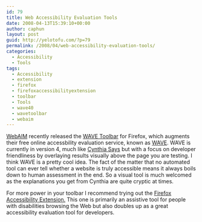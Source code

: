 ```yaml
---
id: 79
title: Web Accessibility Evaluation Tools
date: 2008-04-13T15:39:10+00:00
author: caphun
layout: post
guid: http://yelotofu.com/?p=79
permalink: /2008/04/web-accessibility-evaluation-tools/
categories:
  - Accessibility
  - Tools
tags:
  - Accessibility
  - extension
  - firefox
  - firefoxaccessibilityextension
  - toolbar
  - Tools
  - wave40
  - wavetoolbar
  - webaim
---
```

[WebAIM](http://www.webaim.org/) recently released the [WAVE Toolbar](http://wave.webaim.org/toolbar) for Firefox, which augments their free online accessbility evaluation service, known as [WAVE](http://wave.webaim.org/). WAVE is currently in version 4, much like [Cynthia Says](http://www.contentquality.com/) but with a focus on developer friendliness by overlaying results visually above the page you are testing. I think WAVE is a pretty cool idea. The fact of the matter that no automated tool can ever tell whether a website is truly accessible means it always boils down to human assessment in the end. So a visual tool is much welcomed as the explanations you get from Cynthia are quite cryptic at times.

For more power in your toolbar I recommend trying out the [Firefox Accessibility Extension.](http://firefox.cita.uiuc.edu/) This one is primarily an assistive tool for people with disabilities browsing the Web but also doubles up as a great accessibility evaluation tool for developers.